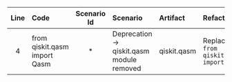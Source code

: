 | Line | Code | Scenario Id | Scenario | Artifact | Refactoring |
|:--:|:---|:-----------:|:---------|:-------|:-----------|
| 4 | from qiskit.qasm import Qasm | * | Deprecation -> qiskit.qasm module removed | qiskit.qasm | Replace with `from qiskit.qasm2 import Qasm` |